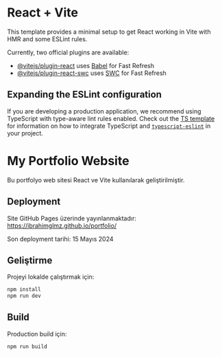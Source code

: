 # React + Vite

This template provides a minimal setup to get React working in Vite with HMR and some ESLint rules.

Currently, two official plugins are available:

- [@vitejs/plugin-react](https://github.com/vitejs/vite-plugin-react/blob/main/packages/plugin-react) uses [Babel](https://babeljs.io/) for Fast Refresh
- [@vitejs/plugin-react-swc](https://github.com/vitejs/vite-plugin-react/blob/main/packages/plugin-react-swc) uses [SWC](https://swc.rs/) for Fast Refresh

## Expanding the ESLint configuration

If you are developing a production application, we recommend using TypeScript with type-aware lint rules enabled. Check out the [TS template](https://github.com/vitejs/vite/tree/main/packages/create-vite/template-react-ts) for information on how to integrate TypeScript and [`typescript-eslint`](https://typescript-eslint.io) in your project.

# My Portfolio Website

Bu portfolyo web sitesi React ve Vite kullanılarak geliştirilmiştir.

## Deployment

Site GitHub Pages üzerinde yayınlanmaktadır:
https://ibrahimglmz.github.io/portfolio/

Son deployment tarihi: 15 Mayıs 2024

## Geliştirme

Projeyi lokalde çalıştırmak için:

```bash
npm install
npm run dev
```

## Build

Production build için:

```bash
npm run build
```
